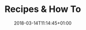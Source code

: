 ---
title: "Recipes & How To"
date: 2018-03-14T11:14:45+01:00
description: "Common tasks and how to solve them."
icon: "/img/light-bulb.png"
weight: 30
---